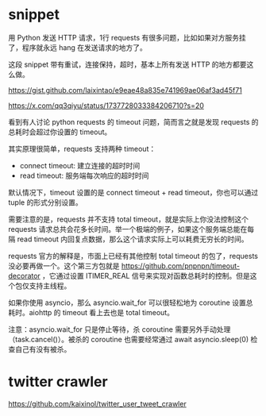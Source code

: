 
# snippet 

用 Python 发送 HTTP 请求，1行 requests 有很多问题，比如如果对方服务挂了，程序就永远 hang 在发送请求的地方了。

这段 snippet 带有重试，连接保持，超时，基本上所有发送 HTTP 的地方都要这么做。

https://gist.github.com/laixintao/e9eae48a835e741969ae06af3ad45f71

https://x.com/qq3qiyu/status/1737728033384206710?s=20

看到有人讨论 python requests 的 timeout 问题，简而言之就是发现 requests 的总耗时会超过你设置的 timeout。

其实原理很简单，requests 支持两种 timeout：

* connect timeout: 建立连接的超时时间
* read timeout: 服务端每次响应的超时时间

默认情况下，timeout 设置的是 connect timeout + read timeout，你也可以通过 tuple 的形式分别设置。

需要注意的是，requests 并不支持 total timeout，就是实际上你没法控制这个 requests 请求总共会花多长时间。举一个极端的例子，如果这个服务端总能在每隔 read timeout 内回复点数据，那么这个请求实际上可以耗费无穷长的时间。

requests 官方的解释是，市面上已经有其他控制 total timeout 的包了，requests 没必要再做一个。这个第三方包就是 https://github.com/pnpnpn/timeout-decorator ，它通过设置 ITIMER_REAL 信号来实现对函数总耗时的控制。但是这个包仅支持主线程。

如果你使用 asyncio，那么 asyncio.wait_for 可以很轻松地为 coroutine 设置总耗时。aiohttp 的 timeout 看上去也是 total timeout。

注意：asyncio.wait_for 只是停止等待，杀 coroutine 需要另外手动处理（task.cancel()）。被杀的 coroutine 也需要经常通过 await asyncio.sleep(0) 检查自己有没有被杀。


# twitter crawler 

https://github.com/kaixinol/twitter_user_tweet_crawler

